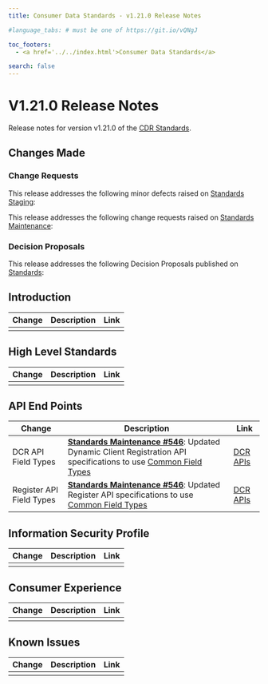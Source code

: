 ```yaml
---
title: Consumer Data Standards - v1.21.0 Release Notes

#language_tabs: # must be one of https://git.io/vQNgJ

toc_footers:
  - <a href='../../index.html'>Consumer Data Standards</a>

search: false
---
```


# V1.21.0 Release Notes
Release notes for version v1.21.0 of the [CDR Standards](../../index.html).

## Changes Made
### Change Requests

This release addresses the following minor defects raised on [Standards Staging](https://github.com/ConsumerDataStandardsAustralia/standards-staging/issues):


This release addresses the following change requests raised on [Standards Maintenance](https://github.com/ConsumerDataStandardsAustralia/standards-maintenance/issues):


### Decision Proposals

This release addresses the following Decision Proposals published on [Standards](https://github.com/ConsumerDataStandardsAustralia/standards/issues):


## Introduction

|Change|Description|Link|
|------|-----------|----|
| | | |

## High Level Standards

|Change|Description|Link|
|------|-----------|----|
| | | |


## API End Points

|Change|Description|Link|
|------|-----------|----|
| DCR API Field Types | [**Standards Maintenance #546**](https://github.com/ConsumerDataStandardsAustralia/standards-maintenance/issues/546): Updated Dynamic Client Registration API specifications to use [Common Field Types](../../#common-field-types) | [DCR APIs](../../#dcr-apis) |
| Register API Field Types | [**Standards Maintenance #546**](https://github.com/ConsumerDataStandardsAustralia/standards-maintenance/issues/546): Updated Register API specifications to use [Common Field Types](../../#common-field-types) | [DCR APIs](../../#register-apis) |


## Information Security Profile

|Change|Description|Link|
|------|-----------|----|
| | | |


## Consumer Experience

|Change|Description|Link|
|------|-----------|----|
| | | |


## Known Issues

|Change|Description|Link|
|------|-----------|----|
| | | |

